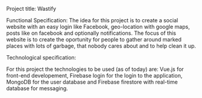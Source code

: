 Project title: Wastify

Functional Specification:
The idea for this project is to create a social website with an easy login like Facebook, geo-location with google maps, posts like on facebook and optionally notifications. The focus of this website is to create the oportunity for people to gather around marked places with lots of garbage, that nobody cares about and to help clean it up.

Technological specification:

For this project the technologies to be used (as of today) are: Vue.js for front-end developement, Firebase login for the login to the application, MongoDB for the user database and Firebase firestore with real-time database for messaging. 

